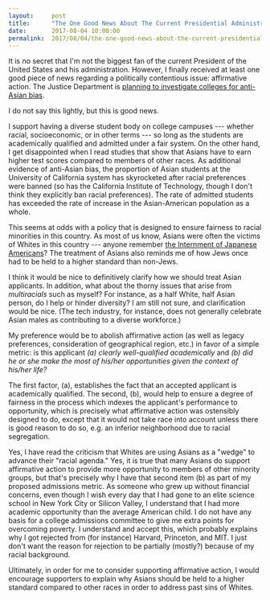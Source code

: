 ```yaml
---
layout:     post
title:      "The One Good News About The Current Presidential Administration"
date:       2017-08-04 10:00:00
permalink:  2017/08/04/the-one-good-news-about-the-current-presidential-administration/
---
```


It is no secret that I'm not the biggest fan of the current President of the
United States and his administration. However, I finally received at least one
good piece of news regarding a politically contentious issue: affirmative
action. The Justice Department is [planning to investigate colleges for
anti-Asian bias][1].

I do not say this lightly, but this is good news. 

I support having a diverse student body on college campuses --- whether racial,
socioeconomic, or in other terms --- so long as the students are academically
qualified and admitted under a fair system. On the other hand, I get
disappointed when I read studies that show that Asians have to earn higher test
scores compared to members of other races. As additional evidence of anti-Asian
bias, the proportion of Asian students at the University of California system
has skyrocketed after racial preferences were banned (so has the California
Institute of Technology, though I don't think they explicitly ban racial
preferences). The rate of admitted students has exceeded the rate of increase in
the Asian-American population as a whole.

This seems at odds with a policy that is designed to ensure fairness to racial
minorities in this country. As most of us know, Asians were often the victims of
Whites in this country --- anyone remember [the Internment of Japanese
Americans][2]? The treatment of Asians also reminds me of how Jews once had to
be held to a higher standard than non-Jews.

I think it would be nice to definitively clarify how we should treat Asian
applicants. In addition, what about the thorny issues that arise from
*multiracials* such as myself? For instance, as a half White, half Asian person,
do I help or hinder diversity? I am still not sure, and clarification would be
nice. (The tech industry, for instance, does not generally celebrate Asian males
as contributing to a diverse workforce.)

My preference would be to abolish affirmative action (as well as legacy
preferences, consideration of geographical region, etc.) in favor of a simple
metric: is this applicant *(a) clearly well-qualified academically* and *(b) did
he or she make the most of his/her opportunities given the context of his/her
life?*

The first factor, (a), establishes the fact that an accepted applicant is
academically qualified. The second, (b), would help to ensure a degree of
fairness in the process which indexes the applicant's performance to
opportunity, which is precisely what affirmative action was ostensibly designed
to do, except that it would not take race into account unless there is good
reason to do so, e.g. an inferior neighborhood due to racial segregation.

Yes, I have read the criticism that Whites are using Asians as a "wedge" to
advance their "racial agenda." Yes, it is true that many Asians do support
affirmative action to provide more opportunity to members of other minority
groups, but that's precisely why I have that second item (b) as part of my
proposed admissions metric. As someone who grew up without financial concerns,
even though I wish every day that I had gone to an elite science school in New
York City or Silicon Valley, I understand that I had more academic opportunity
than the average American child.  I do not have any basis for a college
admissions committee to give me extra points for overcoming poverty. I
understand and accept this, which probably explains why I got rejected from (for
instance) Harvard, Princeton, and MIT. I just don't want the reason for
rejection to be partially (mostly?) because of my racial background.

Ultimately, in order for me to consider supporting affirmative action, I would
encourage supporters to explain why Asians should be held to a higher standard
compared to other races in order to address past sins of Whites.

[1]:https://www.nytimes.com/2017/08/01/us/politics/trump-affirmative-action-universities.html
[2]:https://en.wikipedia.org/wiki/Internment_of_Japanese_Americans
